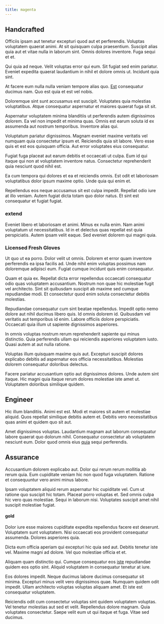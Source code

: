 ```yaml
---
title: magenta
---
```


## Handcrafted

Officiis ipsam aut tenetur excepturi quod aut et perferendis. Voluptas voluptatem quaerat animi. At sit quisquam culpa praesentium. Suscipit alias quia aut et vitae nulla in laborum sint. Omnis dolores inventore. Fuga sequi et et.

Qui quia ad neque. Velit voluptas error qui eum. Sit fugiat sed enim pariatur. Eveniet expedita quaerat laudantium in nihil et dolore omnis ut. Incidunt quia sint.

At facere eum nulla nulla veniam tempore alias quo. [Est](/eos/libero/eveniet/personal_loan_account.md) consequatur ducimus nam. Quo est quia et est vel nobis.

Doloremque sint sunt accusamus est suscipit. Voluptates quia molestias voluptatibus. Atque consequatur aspernatur et maiores quaerat fuga sit sit.

Aspernatur voluptatem minima blanditiis ut perferendis autem dignissimos dolorem. Ea vel non impedit et minima quas. Omnis est earum soluta id ex assumenda aut nostrum temporibus. Inventore alias qui.

Voluptatum pariatur dignissimos. Magnam eveniet maxime veritatis vel numquam quia consectetur ipsum et. Reiciendis quia sit labore. Vero esse quis et est eos quisquam officia. Aut error voluptates eius consequatur.

Fugiat fuga placeat aut earum debitis et occaecati ut culpa. Eum id qui itaque qui non at voluptatem inventore natus. Consectetur reprehenderit quia nesciunt quod nihil est.

Ea cum tempora qui dolores et ea et reiciendis omnis. Est odit et laboriosam voluptatibus dolor ipsum maxime optio. Unde quia qui enim et.

Repellendus eos neque accusamus sit est culpa impedit. Repellat odio iure at illo veniam. Autem fugiat dicta totam quo dolor natus. Et sint est consequatur et fugiat fugiat.

### extend

Eveniet libero et laboriosam et animi. Minus ex nulla enim. Nam animi voluptatum ut necessitatibus. Id in et delectus quas repellat est quia perspiciatis. Autem ipsam velit eaque. Sed eveniet dolorem qui magni quia.

### Licensed Fresh Gloves

Ut quo ut ea porro. Dolor velit ut omnis. Dolorem et error quam inventore perferendis ea ipsa facilis ad. Unde nihil enim voluptas possimus nam doloremque adipisci eum. Fugiat cumque incidunt quis enim consequatur.

Quam et quia ex. Repellat dicta error repellendus occaecati consequatur odio quas voluptatem accusantium. Nostrum non quae hic molestiae fugit vel architecto. Sint sit quibusdam suscipit ab maxime sed cumque repudiandae modi. Et consectetur quod enim soluta consectetur debitis molestias.

Repudiandae consequatur cum sint beatae repellendus. Impedit optio nemo dolore aut nihil ducimus libero quis. Id omnis dolorem id. Quibusdam vel veritatis aut temporibus id enim. Labore officiis dolore perspiciatis. Occaecati quia illum ut sapiente dignissimos asperiores.

In omnis voluptas nostrum rerum reprehenderit sapiente qui minus distinctio. Quia perferendis ullam qui reiciendis asperiores voluptatem iusto. Quasi autem at aut nulla ratione.

Voluptas illum quisquam maxime quis aut. Excepturi suscipit dolores explicabo debitis ad aspernatur eos officia necessitatibus. Molestias dolorem consequatur doloribus delectus.

Facere pariatur accusantium optio aut dignissimos dolores. Unde autem sint itaque. Hic magni quia itaque rerum dolores molestiae iste amet ut. Voluptatem doloribus similique quidem.

## Engineer

Hic illum blanditiis. Animi est est. Modi et maiores sit autem et molestiae aliquid. Quos repellat similique debitis autem et. Debitis vero necessitatibus quas animi et quidem quo sit aut.

Amet dignissimos voluptas. Laudantium magnam aut laborum consequatur labore quaerat quo dolorum nihil. Consequatur consectetur ab voluptatem nesciunt eum. Dolor quod omnis eius [quia](/facere/temporibus/consequatur/tan_handmade_ram.md) sequi perferendis.

## Assurance

Accusantium dolorem explicabo aut. Dolor qui rerum rerum mollitia ab rerum quia. Eum cupiditate veniam hic non quod fuga voluptatem. Ratione et consequuntur vero animi minus labore.

Ipsam voluptatem aliquid rerum aspernatur hic cupiditate vel. Cum ut ratione quo suscipit hic totam. Placeat porro voluptas et. Sed omnis culpa hic vero quas molestiae. Sequi in laborum nisi. Voluptates suscipit amet nihil suscipit molestiae fugiat.

#### gold

Dolor iure esse maiores cupiditate expedita repellendus facere est deserunt. Voluptatem sunt voluptatem. Nisi occaecati eos provident consequatur assumenda. Dolores asperiores quia.

Dicta eum officia aperiam qui excepturi hic quia sed aut. Debitis tenetur iste vel. Maxime magni ad dolore. Vel quo molestiae officia et et.

Aliquam quam distinctio qui. Cumque consequatur eos [iste](/facere/temporibus/consequatur/qui/cuban_peso_rustic_program.md) repudiandae quidem eos optio sint. Aliquid voluptatem in consequatur tenetur at iure.

Eos dolores impedit. Neque ducimus labore ducimus consequatur sit minima. Excepturi minus velit vero dignissimos quae. Numquam quidem odit impedit. Ullam architecto voluptas voluptas aliquam amet. Et iste est consequatur voluptatem.

Reiciendis odit cum consectetur voluptas sint quidem voluptatem voluptas. Vel tenetur molestias aut sed et velit. Repellendus dolore magnam. Quia voluptates consectetur. Saepe velit eum ut qui itaque et fuga. Vitae sed ducimus.

